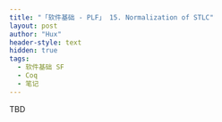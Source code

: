```yaml
---
title: "「软件基础 - PLF」 15. Normalization of STLC"
layout: post
author: "Hux"
header-style: text
hidden: true
tags:
  - 软件基础 SF
  - Coq
  - 笔记
---
```


TBD
